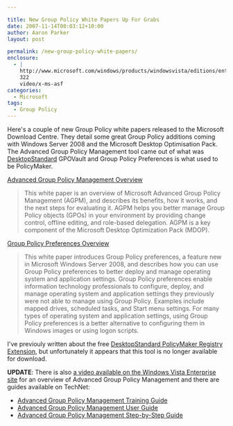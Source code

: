 ```yaml
---

title: New Group Policy White Papers Up For Grabs
date: 2007-11-14T00:03:12+10:00
author: Aaron Parker
layout: post

permalink: /new-group-policy-white-papers/
enclosure:
  - |
    http://www.microsoft.com/windows/products/windowsvista/editions/enterprise/videos/agpm.asx
    322
    video/x-ms-asf
categories:
  - Microsoft
tags:
  - Group Policy
---
```

Here's a couple of new Group Policy white papers released to the Microsoft Download Centre. They detail some great Group Policy additions coming with Windows Server 2008 and the Microsoft Desktop Optimisation Pack. The Advanced Group Policy Management tool came out of what was [DesktopStandard](http://www.desktopstandard.com/) GPOVault and Group Policy Preferences is what used to be PolicyMaker.

[Advanced Group Policy Management Overview](http://www.microsoft.com/downloads/details.aspx?FamilyID=993a34d0-c274-4b46-b9fc-568426b81c5e&DisplayLang=en)

> This white paper is an overview of Microsoft Advanced Group Policy Management (AGPM), and describes its benefits, how it works, and the next steps for evaluating it. AGPM helps you better manage Group Policy objects (GPOs) in your environment by providing change control, offline editing, and role-based delegation. AGPM is a key component of the Microsoft Desktop Optimization Pack (MDOP).

[Group Policy Preferences Overview](http://www.microsoft.com/downloads/details.aspx?FamilyID=42e30e3f-6f01-4610-9d6e-f6e0fb7a0790&DisplayLang=en)

> This white paper introduces Group Policy preferences, a feature new in Microsoft Windows Server 2008, and describes how you can use Group Policy preferences to better deploy and manage operating system and application settings. Group Policy preferences enable information technology professionals to configure, deploy, and manage operating system and application settings they previously were not able to manage using Group Policy. Examples include mapped drives, scheduled tasks, and Start menu settings. For many types of operating system and application settings, using Group Policy preferences is a better alternative to configuring them in Windows images or using logon scripts.

I've previouly written about the free [DesktopStandard PolicyMaker Registry Extension]({{site.baseurl}}/group-policy/why-are-you-still-writing-adm-templates), but unfortunately it appears that this tool is no longer available for download.

**UPDATE**: There is also [a video available on the Windows Vista Enterprise site](http://www.microsoft.com/windows/products/windowsvista/editions/enterprise/videos/agpm.asx) for an overview of Advanced Group Policy Management and there are guides available on TechNet:

  * [Advanced Group Policy Management Training Guide](http://technet.microsoft.com/en-us/bb608283(technet.10))
  * [Advanced Group Policy Management User Guide](http://technet.microsoft.com/en-us/bb608284(technet.10))
  * [Advanced Group Policy Management Step-by-Step Guide](http://technet.microsoft.com/en-us/bb767569(technet.10))